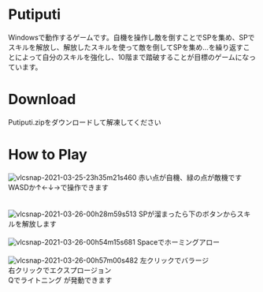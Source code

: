 # Putiputi
Windowsで動作するゲームです。自機を操作し敵を倒すことでSPを集め、SPでスキルを解放し、解放したスキルを使って敵を倒してSPを集め…を繰り返すことによって自分のスキルを強化し、10階まで踏破することが目標のゲームになっています。
# Download
Putiputi.zipをダウンロードして解凍してください
# How to Play
![vlcsnap-2021-03-25-23h35m21s460](https://user-images.githubusercontent.com/80879803/112497282-d0251980-8dc8-11eb-8174-93bced31a3fb.png)
赤い点が自機、緑の点が敵機です  
WASDか↑←↓→で操作できます  
<br>
<br>
![vlcsnap-2021-03-26-00h28m59s513](https://user-images.githubusercontent.com/80879803/112498850-4413f180-8dca-11eb-85d3-b7a5f93eefa4.png)
SPが溜まったら下のボタンからスキルを解放します  
<br>
![vlcsnap-2021-03-26-00h54m15s681](https://user-images.githubusercontent.com/80879803/112502891-cf42b680-8dcd-11eb-91f9-d6c6fb39aa69.png)
Spaceでホーミングアロー  
<br>
![vlcsnap-2021-03-26-00h57m00s482](https://user-images.githubusercontent.com/80879803/112503362-2fd1f380-8dce-11eb-8ce6-536c753df8c4.png)
左クリックでバラージ  
右クリックでエクスプロージョン  
Qでライトニング  が発動できます
